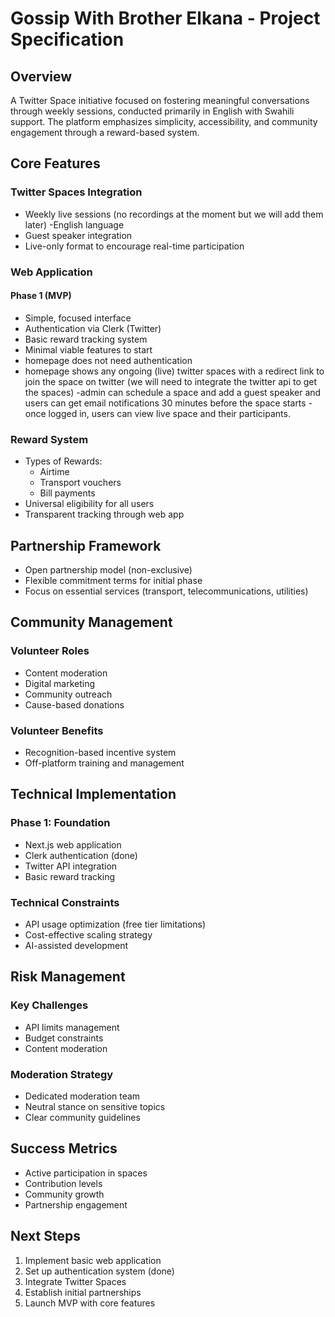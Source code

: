 # Gossip With Brother Elkana - Project Specification

## Overview
A Twitter Space initiative focused on fostering meaningful conversations through weekly sessions, conducted primarily in English with Swahili support. The platform emphasizes simplicity, accessibility, and community engagement through a reward-based system.

## Core Features
### Twitter Spaces Integration
- Weekly live sessions (no recordings at the moment but we will add them later)
-English language
- Guest speaker integration
- Live-only format to encourage real-time participation

### Web Application
#### Phase 1 (MVP)
- Simple, focused interface
- Authentication via Clerk (Twitter)
- Basic reward tracking system
- Minimal viable features to start
- homepage does not need authentication
- homepage shows any ongoing (live) twitter spaces with a redirect link to join the space on twitter (we will need to integrate the twitter api to get the spaces)
-admin can schedule a space and add a guest speaker and users can get email notifications 30 minutes before the space starts
-once logged in, users can view live space and their participants.

### Reward System
- Types of Rewards:
  - Airtime
  - Transport vouchers
  - Bill payments
- Universal eligibility for all users
- Transparent tracking through web app

## Partnership Framework
- Open partnership model (non-exclusive)
- Flexible commitment terms for initial phase
- Focus on essential services (transport, telecommunications, utilities)

## Community Management
### Volunteer Roles
- Content moderation
- Digital marketing
- Community outreach
- Cause-based donations

### Volunteer Benefits
- Recognition-based incentive system
- Off-platform training and management

## Technical Implementation
### Phase 1: Foundation
- Next.js web application
- Clerk authentication (done)
- Twitter API integration
- Basic reward tracking

### Technical Constraints
- API usage optimization (free tier limitations)
- Cost-effective scaling strategy
- AI-assisted development

## Risk Management
### Key Challenges
- API limits management
- Budget constraints
- Content moderation

### Moderation Strategy
- Dedicated moderation team
- Neutral stance on sensitive topics
- Clear community guidelines

## Success Metrics
- Active participation in spaces
- Contribution levels
- Community growth
- Partnership engagement

## Next Steps
1. Implement basic web application
2. Set up authentication system (done)
3. Integrate Twitter Spaces
4. Establish initial partnerships
5. Launch MVP with core features